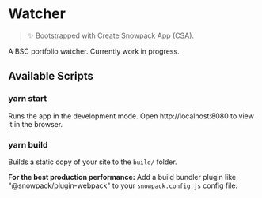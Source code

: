 # Watcher

> ✨ Bootstrapped with Create Snowpack App (CSA).

A BSC portfolio watcher. Currently work in progress.

## Available Scripts

### yarn start

Runs the app in the development mode.
Open http://localhost:8080 to view it in the browser.

### yarn build

Builds a static copy of your site to the `build/` folder.

**For the best production performance:** Add a build bundler plugin like "@snowpack/plugin-webpack" to your `snowpack.config.js` config file.

<!--

### npm test

Launches the application test runner.
Run with the `--watch` flag (`npm test -- --watch`) to run in interactive watch mode.

-->
